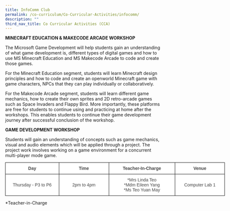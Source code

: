 ```yaml
---
title: InfoComm Club
permalink: /co-curriculum/Co-Curricular-Activities/infocomm/
description: ""
third_nav_title: Co Curricular Activities (CCA)
---
```


**MINECRAFT EDUCATION & MAKECODE ARCADE WORKSHOP**

The Microsoft Game Development will help students gain an understanding of what game development is, different types of digital games and how to use MS Minecraft Education and MS Makecode Arcade to code and create those games.

For the Minecraft Education segment, students will learn Minecraft design principles and how to code and create an openworld Minecraft game with game characters, NPCs that they can play individually or collaboratively.

For the Makecode Arcade segment, students will learn different game mechanics, how to create their own sprites and 2D retro-arcade games such as Space Invaders and Flappy Bird. More importantly, these platforms are free for students to continue using and practicing at home after the workshops. This enables students to continue their game development journey after successful conclusion of the workshop.

**GAME DEVELOPMENT WORKSHOP**

Students will gain an understanding of concepts such as game mechanics, visual and audio elements which will be applied through a project. The project work involves working on a game environment for a concurrent multi-player mode game.

 
 
 <style type="text/css">
.tg  {border-collapse:collapse;border-spacing:0;margin:0px auto;}
.tg td{border-color:black;border-style:solid;border-width:1px;font-family:Arial, sans-serif;font-size:14px;
  overflow:hidden;padding:10px 5px;word-break:normal;}
.tg th{border-color:black;border-style:solid;border-width:1px;font-family:Arial, sans-serif;font-size:14px;
  font-weight:normal;overflow:hidden;padding:10px 5px;word-break:normal;}
.tg .tg-ncov{background-color:#FFF;color:#454545;text-align:center;vertical-align:middle}
.tg .tg-d8lx{background-color:#FFF;color:#444;font-weight:bold;text-align:center;vertical-align:middle}
.tg .tg-vfvg{background-color:#FFF;color:#444;text-align:center;vertical-align:middle}
</style>
<table class="tg" style="undefined;table-layout: fixed; width: 704px">
<colgroup>
<col style="width: 172px">
<col style="width: 160px">
<col style="width: 213px">
<col style="width: 159px">
</colgroup>
<tbody>
  <tr>
    <td class="tg-d8lx">Day </td>
    <td class="tg-d8lx"> Time</td>
    <td class="tg-d8lx">Teacher-In-Charge</td>
    <td class="tg-d8lx">  Venue</td>
  </tr>
  <tr>
    <td class="tg-ncov"> Thursday - P3 to P6</td>
    <td class="tg-ncov"> 2pm to 4pm </td>
    <td class="tg-ncov"> *Mrs Linda Teo<br>*Mdm Eileen Yang<br>*Ms Teo Yuan May</td>
    <td class="tg-vfvg"><span style="color:#444">Computer Lab 1</span> </td>
  </tr>
</tbody>
</table>

\*Teacher-in-Charge

